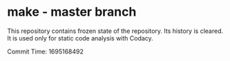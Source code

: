 # make - master branch

This repository contains frozen state of the repository.
Its history is cleared. It is used only for static code
analysis with Codacy.

Commit Time: 1695168492